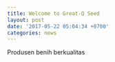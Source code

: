 ```yaml
---
title: Welcome to Great-Q Seed
layout: post
date: '2017-05-22 05:04:34 +0700'
categories: news
---
```


Produsen benih berkualitas